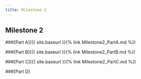 ```yaml
---
title: Milestone 2
---
```


## Milestone 2

###[Part A]({{ site.baseurl }}{% link Milestone2_PartA.md %})

###[Part B]({{ site.baseurl }}{% link Milestone2_PartB.md %})

###[Part C]({{ site.baseurl }}{% link Milestone2_PartC.md %})

###[Part D]
